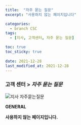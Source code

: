 ```yaml
---
title:  "자주 묻는 질문"
excerpt: "사용하지 않는 페이지입니다"

categories:
  - branch CSC
tags:
  - [지사, 고객센터, 자주 묻는 질문]

toc: true
toc_sticky: true
 
date: 2021-12-28
last_modified_at: 2021-12-28
---
```

### 고객 센터 > *자주 묻는 질문*
![지사 자주묻는질문](https://user-images.githubusercontent.com/95394003/147545529-3a260598-2aa2-4b87-8679-b288b4e471d2.jpeg)<br>

**GENERAL**

**사용하지 않는 페이지입니다.**

